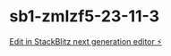 # sb1-zmlzf5-23-11-3

[Edit in StackBlitz next generation editor ⚡️](https://stackblitz.com/~/github.com/Kailashrajiv/sb1-zmlzf5-23-11-3)